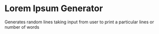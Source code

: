 
# Lorem Ipsum Generator
Generates random lines taking input from user to print a particular lines or number of words